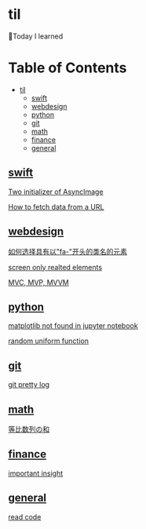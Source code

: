 # til

📝Today I learned

Table of Contents
=================

   * [til](#til)
      * [swift](#swift)
      * [webdesign](#webdesign)
      * [python](#python)
      * [git](#git)
      * [math](#math)
      * [finance](#finance)
      * [general](#general)


## [swift](./swift/)

[Two initializer of AsyncImage](./swift/asyncimage.md)

[How to fetch data from a URL](./swift/fetch-data.md)

## [webdesign](./webdesign/)

[如何选择具有以"fa-"开头的类名的元素](./webdesign/css-selector-fa.md)

[screen only realted elements](./webdesign/screen-only.md)

[MVC, MVP, MVVM](./webdesign/mvc-mvvm.md)

## [python](./python/)

[matplotlib not found in jupyter notebook](./python/notebook-matplotlib-not-found.md)

[random uniform function](./python/random-uniform.md)

## [git](./git/)

[git pretty log](./git/pretty-log.md)

## [math](./math/)

[等比数列の和](./math/sum-of-geometric-progression.md)

## [finance](./finance/)

[important insight](./finance/important-insight.md)

## [general](./general/)

[read code](./general/read-code.md)